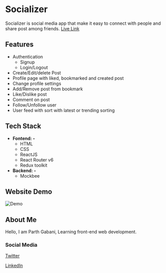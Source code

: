 # Socializer

Socializer is social media app that make it easy to connect with people and share post among friends.
[Live Link](https://social-media-123.netlify.app/)


## Features

- Authentication
    - Signup
    - Login/Logout
- Create/Edit/delete Post
- Profile page with liked, bookmarked and created post
- Change profile settings
- Add/Remove post from bookmark
- Like/Dislike post
- Comment on post
- Follow/Unfollow user
- User feed with sort with latest or trending sorting

## Tech Stack

- **Fontend: -**
    - HTML
    - CSS
    - ReactJS
    - React Router v6
    - Redux toolkit
- **Backend: -**
    - Mockbee

## Website Demo

![Demo](src/assets/website-demo.gif)


## About Me

Hello, I am Parth Gabani, Learning front-end web development.

### Social Media

[Twitter](https://twitter.com/parthgabani2)

[LinkedIn](https://www.linkedin.com/in/parth-gabani-343b60141/)
